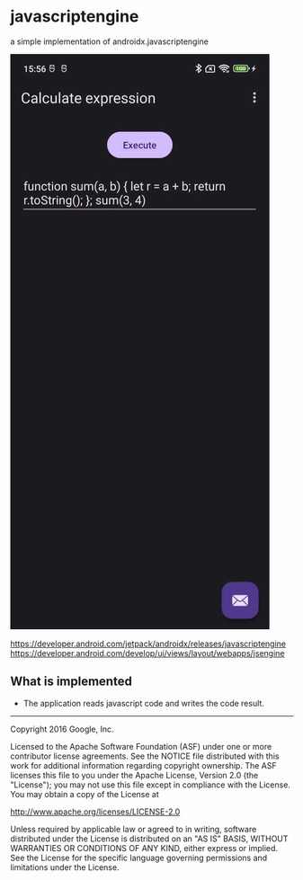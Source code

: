 # javascriptengine
a simple implementation of androidx.javascriptengine 

![alt text](https://raw.githubusercontent.com/Xaviervu/javascriptengine/master/javaScriptSandbox.JPEG)


https://developer.android.com/jetpack/androidx/releases/javascriptengine
https://developer.android.com/develop/ui/views/layout/webapps/jsengine

What is implemented
--------------

- The application reads javascript code and writes the code result.
-------

Copyright 2016 Google, Inc.

Licensed to the Apache Software Foundation (ASF) under one or more contributor
license agreements.  See the NOTICE file distributed with this work for
additional information regarding copyright ownership.  The ASF licenses this
file to you under the Apache License, Version 2.0 (the "License"); you may not
use this file except in compliance with the License.  You may obtain a copy of
the License at

  http://www.apache.org/licenses/LICENSE-2.0

Unless required by applicable law or agreed to in writing, software
distributed under the License is distributed on an "AS IS" BASIS, WITHOUT
WARRANTIES OR CONDITIONS OF ANY KIND, either express or implied.  See the
License for the specific language governing permissions and limitations under
the License.
